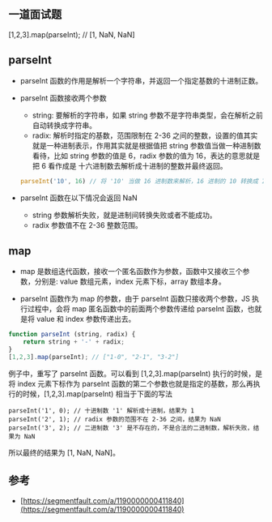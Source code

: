 ## 一道面试题

[1,2,3].map(parseInt); // [1, NaN, NaN]

## parseInt

* parseInt 函数的作用是解析一个字符串，并返回一个指定基数的十进制正数。

* parseInt 函数接收两个参数
    * string: 要解析的字符串，如果 string 参数不是字符串类型，会在解析之前自动转换成字符串。
    * radix: 解析时指定的基数，范围限制在 2-36 之间的整数，设置的值其实就是一种进制表示，作用其实就是根据值把 string 参数值当做一种进制数看待，比如 string 参数的值是 6，radix 参数的值为 16，表达的意思就是把 6 看作成是 十六进制数去解析成十进制的整数并最终返回。
    ```javascript
    parseInt('10', 16) // 将 '10' 当做 16 进制数来解析，16 进制的 10 转换成 10 进制，结果是 16。
    ```
* parseInt 函数在以下情况会返回 NaN
    * string 参数解析失败，就是进制间转换失败或者不能成功。
    * radix 参数值不在 2-36 整数范围。

## map

* map 是数组迭代函数，接收一个匿名函数作为参数，函数中又接收三个参数，分别是: value 数组元素，index 元素下标，array 数组本身。

* parseInt 函数作为 map 的参数，由于 parseInt 函数只接收两个参数，JS 执行过程中，会将 map 匿名函数中的前面两个参数传递给 parseInt 函数，也就是将 value 和 index 参数传递出去。
```javascript
function parseInt (string, radix) {
    return string + '-' + radix;
}
[1,2,3].map(parseInt); // ["1-0", "2-1", "3-2"]
```
例子中，重写了 parseInt 函数。可以看到 [1,2,3].map(parseInt) 执行的时候，是将 index 元素下标作为 parseInt 函数的第二个参数也就是指定的基数，那么再执行的时候，[1,2,3].map(parseInt) 相当于下面的写法
```
parseInt('1', 0); // 十进制数 '1' 解析成十进制，结果为 1
parseInt('2', 1); // radix 参数的范围不在 2-36 之间，结果为 NaN
parseInt('3', 2); // 二进制数 '3' 是不存在的，不是合法的二进制数，解析失败，结果为 NaN
```
所以最终的结果为 [1, NaN, NaN]。


## 参考

* [https://segmentfault.com/a/1190000000411840](https://segmentfault.com/a/1190000000411840)    